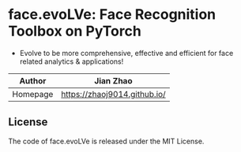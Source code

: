 # face.evoLVe: Face Recognition Toolbox on PyTorch

* Evolve to be more comprehensive, effective and efficient for face related analytics \& applications!

|Author|Jian Zhao|
|---|---
|Homepage|https://zhaoj9014.github.io/

## License

The code of face.evoLVe is released under the MIT License.
